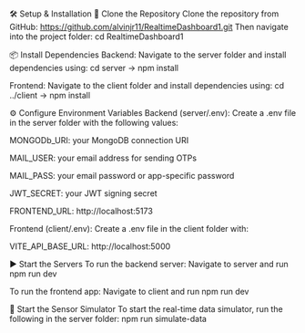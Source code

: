🛠️ Setup & Installation
🔗 Clone the Repository
Clone the repository from GitHub:
https://github.com/alvinjr11/RealtimeDashboard1.git
Then navigate into the project folder:
cd RealtimeDashboard1

📦 Install Dependencies
Backend:
Navigate to the server folder and install dependencies using:
cd server → npm install

Frontend:
Navigate to the client folder and install dependencies using:
cd ../client → npm install

⚙️ Configure Environment Variables
Backend (server/.env):
Create a .env file in the server folder with the following values:

MONGODb_URI: your MongoDB connection URI

MAIL_USER: your email address for sending OTPs

MAIL_PASS: your email password or app-specific password

JWT_SECRET: your JWT signing secret

FRONTEND_URL: http://localhost:5173

Frontend (client/.env):
Create a .env file in the client folder with:

VITE_API_BASE_URL: http://localhost:5000

▶️ Start the Servers
To run the backend server:
Navigate to server and run npm run dev

To run the frontend app:
Navigate to client and run npm run dev

📡 Start the Sensor Simulator
To start the real-time data simulator, run the following in the server folder:
npm run simulate-data



     
